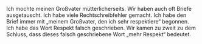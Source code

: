 Ich mochte meinen Großvater mütterlicherseits. Wir haben auch oft Briefe ausgetauscht. Ich habe viele Rechtschreibfehler gemacht. Ich habe den Brief immer mit „meinem Großvater, den ich sehr respektiere“ begonnen. Ich habe das Wort Respekt falsch geschrieben. Wir kamen zu zweit zu dem Schluss, dass dieses falsch geschriebene Wort „mehr Respekt“ bedeutet.